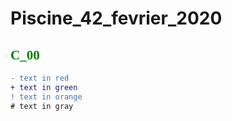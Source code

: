 
<h1>Piscine_42_fevrier_2020</h1>

<h2 style="color:blue;"><font face="verdana" color="green">C_00</font></h2>

```diff
- text in red
+ text in green
! text in orange
# text in gray
```
